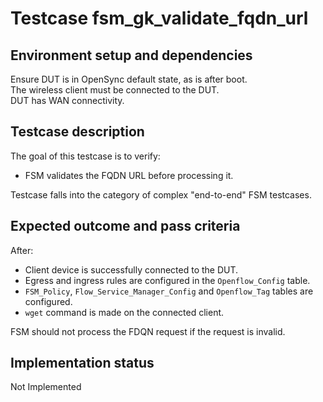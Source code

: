 # Testcase fsm_gk_validate_fqdn_url

## Environment setup and dependencies

Ensure DUT is in OpenSync default state, as is after boot.\
The wireless client must be connected to the DUT.\
DUT has
WAN connectivity.

## Testcase description

The goal of this testcase is to verify:

- FSM validates the FQDN URL before processing it.

Testcase falls into the category of complex "end-to-end" FSM testcases.

## Expected outcome and pass criteria

After:

- Client device is successfully connected to the DUT.
- Egress and ingress rules are configured in the `Openflow_Config` table.
- `FSM_Policy`, `Flow_Service_Manager_Config` and `Openflow_Tag` tables are configured.
- `wget` command is made on the connected client.

FSM should not process the FDQN request if the request is invalid.

## Implementation status

Not Implemented
